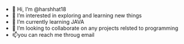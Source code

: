 - 👋 Hi, I’m @harshhat18
- 👀 I’m interested in exploring and learning new things
- 🌱 I’m currently learning JAVA
- 💞️ I’m looking to collaborate on any projects relsted to programming
- 📫you can reach me throug email

<!---
harshhat18/harshhat18 is a ✨ special ✨ repository because its `README.md` (this file) appears on your GitHub profile.
You can click the Preview link to take a look at your changes.
--->
